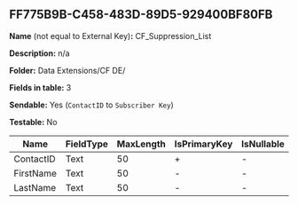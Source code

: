 ## FF775B9B-C458-483D-89D5-929400BF80FB

**Name** (not equal to External Key)**:** CF_Suppression_List

**Description:** n/a

**Folder:** Data Extensions/CF DE/

**Fields in table:** 3

**Sendable:** Yes (`ContactID` to `Subscriber Key`)

**Testable:** No

| Name | FieldType | MaxLength | IsPrimaryKey | IsNullable | DefaultValue |
| --- | --- | --- | --- | --- | --- |
| ContactID | Text | 50 | + | - |  |
| FirstName | Text | 50 | - | - |  |
| LastName | Text | 50 | - | - |  |
